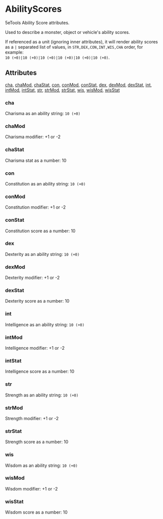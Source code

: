 # AbilityScores

5eTools Ability Score attributes.

Used to describe a monster, object or vehicle's ability scores.

If referenced as a unit (ignoring inner attributes), it will render ability scores as a `|` separated list of values, in `STR,DEX,CON,INT,WIS,CHA` order, for example:  
 `10 (+0)|10 (+0)|10 (+0)|10 (+0)|10 (+0)|10 (+0)`.

## Attributes

[cha](#cha), [chaMod](#chamod), [chaStat](#chastat), [con](#con), [conMod](#conmod), [conStat](#constat), [dex](#dex), [dexMod](#dexmod), [dexStat](#dexstat), [int](#int), [intMod](#intmod), [intStat](#intstat), [str](#str), [strMod](#strmod), [strStat](#strstat), [wis](#wis), [wisMod](#wismod), [wisStat](#wisstat)


### cha

Charisma as an ability string: `10 (+0)`

### chaMod

Charisma modifier: +1 or -2

### chaStat

Charisma stat as a number: 10

### con

Constitution as an ability string: `10 (+0)`

### conMod

Constitution modifier: +1 or -2

### conStat

Constitution score as a number: 10

### dex

Dexterity as an ability string: `10 (+0)`

### dexMod

Dexterity modifier: +1 or -2

### dexStat

Dexterity score as a number: 10

### int

Intelligence as an ability string: `10 (+0)`

### intMod

Intelligence modifier: +1 or -2

### intStat

Intelligence score as a number: 10

### str

Strength as an ability string: `10 (+0)`

### strMod

Strength modifier: +1 or -2

### strStat

Strength score as a number: 10

### wis

Wisdom as an ability string: `10 (+0)`

### wisMod

Wisdom modifier: +1 or -2

### wisStat

Wisdom score as a number: 10
